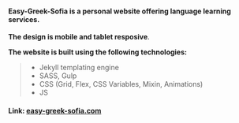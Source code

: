 #### Easy-Greek-Sofia is a personal website offering language learning services.

 **The design is mobile and tablet resposive**.

 **The website is built using the following technologies:**

> - Jekyll templating engine
> - SASS, Gulp
> - CSS (Grid, Flex, CSS Variables, Mixin, Animations)
> - JS

#### Link: [easy-greek-sofia.com](easy-greek-sofia.com)

